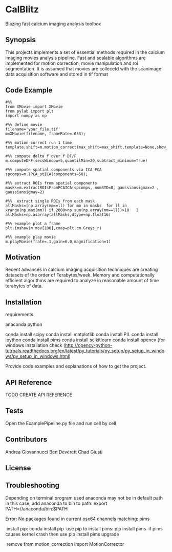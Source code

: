 # CalBlitz
Blazing fast calcium imaging analysis toolbox

## Synopsis
This projects implements a set of essential methods required in the calcium imaging movies analysis pipeline. Fast and scalable algorithms are implemented for motion correction, movie manipulation and roi segmentation. It is assumed that movies are collecetd with the scanimage data acquisition software and stored in tif format

## Code Example

```
#%%
from XMovie import XMovie
from pylab import plt
import numpy as np

#%% define movie
filename='your_file.tif'
m=XMovie(filename, frameRate=.033);

#%% motion correct run 1 time
template,shift=m.motion_correct(max_shift=max_shift,template=None,show_movie=False);

#%% compute delta f over f DF/F
m.computeDFF(secsWindow=5,quantilMin=20,subtract_minimum=True)

#%% compute spatial components via ICA PCA
spcomps=m.IPCA_stICA(components=50);

#%% extract ROIs from spatial components 
masks=m.extractROIsFromPCAICA(spcomps, numSTD=8, gaussiansigmax=2 , gaussiansigmay=2)

#%%  extract single ROIs from each mask
allMasks=[np.array(mm==ll) for mm in masks  for ll in xrange(np.max(mm)) if 2000>np.sum(np.array(mm==ll))>10   ]
allMasks=np.asarray(allMasks,dtype=np.float16)

#%% example plot a frame
plt.imshow(m.mov[100],cmap=plt.cm.Greys_r)

#%% example play movie
m.playMovie(frate=.1,gain=6.0,magnification=1)

```


## Motivation

Recent advances in calcium imaging acquisition techniques are creating datasets of the order of Terabytes/week. Memory and computationally efficient algorithms are required to analyze in reasonable amount of time terabytes of data.  

## Installation

requirements

anaconda python

conda install scipy 
conda install matplotlib
conda install PIL 
conda install ipython 
conda install pims
conda install scikit­learn
conda install opencv (for windows installation check (http://opencv-python-tutroals.readthedocs.org/en/latest/py_tutorials/py_setup/py_setup_in_windows/py_setup_in_windows.html)



Provide code examples and explanations of how to get the project.

## API Reference

TODO CREATE API REFERENCE

## Tests

Open the ExamplePipeline.py file and run cell by cell

## Contributors

Andrea Giovannucci 
Ben Deverett
Chad Giusti


## License

## Troubleshooting

Depending on terminal program used anaconda may not be in default path
in this case, add anaconda to bin to path: export PATH=//anaconda/bin:$PATH

Error: No packages found in current osx­64 channels matching: pims


­ install pip: conda install pip
­ use pip to install pims: pip install pims
­ if pims causes kernel crash then use pip install pims ­­upgrade


­ remove from motion_correction import MotionCorrector
